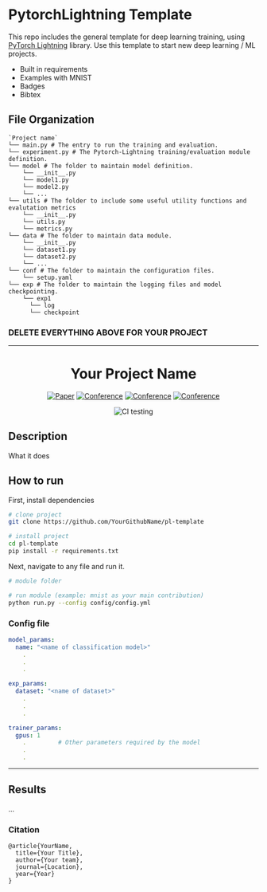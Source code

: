 # PytorchLightning Template
This repo includes the general template for deep learning training, using [PyTorch Lightning](https://github.com/PytorchLightning/pytorch-lightning) library. Use this template to start new deep learning / ML projects.

- Built in requirements
- Examples with MNIST
- Badges
- Bibtex

## File Organization
```
`Project name`
└── main.py # The entry to run the training and evaluation.
└── experiment.py # The Pytorch-Lightning training/evaluation module definition.
└── model # The folder to maintain model definition.
    └── __init__.py
    └── model1.py
    └── model2.py
    └── ...
└── utils # The folder to include some useful utility functions and evalutation metrics
    └── __init__.py
    └── utils.py
    └── metrics.py
└── data # The folder to maintain data module.
    └── __init__.py
    └── dataset1.py
    └── dataset2.py
    └── ...
└── conf # The folder to maintain the configuration files.
    └── setup.yaml
└── exp # The folder to maintain the logging files and model checkpointing.
    └── exp1
      └── log
      └── checkpoint

``` 

### DELETE EVERYTHING ABOVE FOR YOUR PROJECT  
 
---

<div align="center">    
 
# Your Project Name     

[![Paper](http://img.shields.io/badge/paper-arxiv.1001.2234-B31B1B.svg)](https://www.nature.com/articles/nature14539)
[![Conference](http://img.shields.io/badge/NeurIPS-2019-4b44ce.svg)](https://papers.nips.cc/book/advances-in-neural-information-processing-systems-31-2018)
[![Conference](http://img.shields.io/badge/ICLR-2019-4b44ce.svg)](https://papers.nips.cc/book/advances-in-neural-information-processing-systems-31-2018)
[![Conference](http://img.shields.io/badge/AnyConference-year-4b44ce.svg)](https://papers.nips.cc/book/advances-in-neural-information-processing-systems-31-2018)  
<!--
ARXIV     
[![Paper](http://img.shields.io/badge/arxiv-math.co:1480.1111-B31B1B.svg)](https://www.nature.com/articles/nature14539)
-->
![CI testing](https://github.com/PyTorchLightning/deep-learning-project-template/workflows/CI%20testing/badge.svg?branch=master&event=push)


<!--  
Conference   
-->   
</div>
 
## Description   
What it does   

## How to run   
First, install dependencies   
```bash
# clone project   
git clone https://github.com/YourGithubName/pl-template

# install project   
cd pl-template
pip install -r requirements.txt
 ```   
 Next, navigate to any file and run it.   
 ```bash
# module folder

# run module (example: mnist as your main contribution)   
python run.py --config config/config.yml
```
### Config file
```yaml
model_params:
  name: "<name of classification model>"
    .
    .
    .

exp_params:
  dataset: "<name of dataset>"
    .
    .
    .

trainer_params:
  gpus: 1
    .         # Other parameters required by the model
    .
    .

```

----
## Results

...
<!-- ## Imports
This project is setup as a package which means you can now easily import any file into any other file like so:
```python
from project.datasets.mnist import mnist
from project.lit_classifier_main import LitClassifier
from pytorch_lightning import Trainer

# model
model = LitClassifier()

# data
train, val, test = mnist()

# train
trainer = Trainer()
trainer.fit(model, train, val)

# test using the best model!
trainer.test(test_dataloaders=test)
``` -->

### Citation   
```
@article{YourName,
  title={Your Title},
  author={Your team},
  journal={Location},
  year={Year}
}
```   
